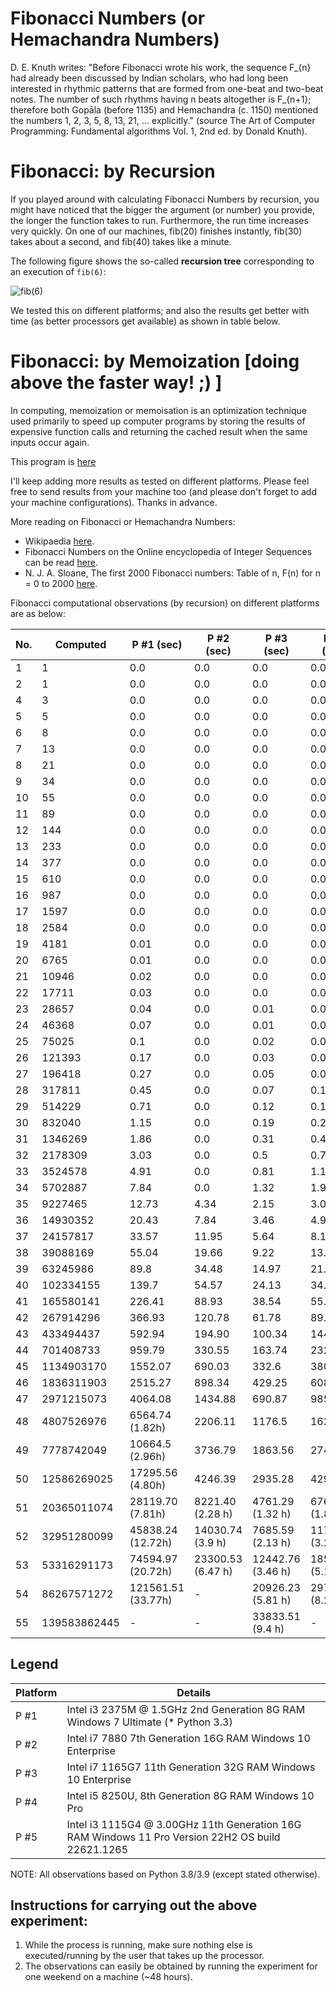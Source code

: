 # **Fibonacci Numbers (or Hemachandra Numbers)**

D. E. Knuth writes: "Before Fibonacci wrote his work, the sequence F_{n} had already been
discussed by Indian scholars, who had long been interested in rhythmic patterns that are
formed from one-beat and two-beat notes. The number of such rhythms having n beats altogether
is F_{n+1}; therefore both Gopāla (before 1135) and Hemachandra (c. 1150) mentioned the
numbers 1, 2, 3, 5, 8, 13, 21, ... explicitly." (source The Art of Computer Programming:
Fundamental algorithms Vol. 1, 2nd ed. by Donald Knuth).

# **Fibonacci: by Recursion**

If you played around with calculating Fibonacci Numbers by recursion, you might
have noticed that the bigger the argument (or number) you provide, the longer the function
takes to run. Furthermore, the run time increases very quickly. On one of our machines,
fib(20) finishes instantly, fib(30) takes about a second, and fib(40) takes like a minute.

The following figure shows the so-called **recursion tree** corresponding to an execution of `fib(6)`:

![fib(6)](https://github.com/sigmakappa/All-About-Performance/blob/main/ProcessorPerformance/Fibonacci_Recursion/files/tree.png)

We tested this on different platforms; and also the results get better with time (as better
processors get available) as shown in table below.

# **Fibonacci: by Memoization [doing above the faster way! ;) ]**

In computing, memoization or memoisation is an optimization technique used primarily to
speed up computer programs by storing the results of expensive function calls and returning
the cached result when the same inputs occur again.

This program
is [here](https://github.com/sigmakappa/All-About-Performance/blob/main/ProcessorPerformance/Fibonacci_Recursion/Fibonacci_using_maps.py)

I'll keep adding more results as tested on different platforms. Please feel free to send
results from your machine too (and please don't forget to add your machine configurations).
Thanks in advance.

More reading on Fibonacci or Hemachandra Numbers:

* Wikipaedia [here](https://en.wikipedia.org/wiki/Fibonacci_number#Computer_science).
* Fibonacci Numbers on the Online encyclopedia of Integer Sequences can be read [here](https://oeis.org/A000045).
* N. J. A. Sloane, The first 2000 Fibonacci numbers: Table of n, F(n) for n = 0 to
  2000 [here](https://oeis.org/A000045/b000045.txt).

Fibonacci computational observations (by recursion) on different platforms are as below:


| No. | Computed     | P #1 (sec)         | P #2 (sec)        | P #3 (sec)        | P #4 (sec)        | P #5 (sec)         | P #6 (sec) |
| --- | ------------ | ------------------ | ----------------- | ----------------- | ----------------- | ------------------ | ---------- |
| 1   | 1            | 0.0                | 0.0               | 0.0               | 0.0               | 0.0                | -          |
| 2   | 1            | 0.0                | 0.0               | 0.0               | 0.0               | 0.0                | -          |
| 4   | 3            | 0.0                | 0.0               | 0.0               | 0.0               | 0.0                | -          |
| 5   | 5            | 0.0                | 0.0               | 0.0               | 0.0               | 0.0                | -          |
| 6   | 8            | 0.0                | 0.0               | 0.0               | 0.0               | 0.0                | -          |
| 7   | 13           | 0.0                | 0.0               | 0.0               | 0.0               | 0.0                |            |
| 8   | 21           | 0.0                | 0.0               | 0.0               | 0.0               | 0.0                |            |
| 9   | 34           | 0.0                | 0.0               | 0.0               | 0.0               | 0.0                |            |
| 10  | 55           | 0.0                | 0.0               | 0.0               | 0.0               | 0.0                |            |
| 11  | 89           | 0.0                | 0.0               | 0.0               | 0.0               | 0.0                |            |
| 12  | 144          | 0.0                | 0.0               | 0.0               | 0.0               | 0.0                |            |
| 13  | 233          | 0.0                | 0.0               | 0.0               | 0.0               | 0.0                |            |
| 14  | 377          | 0.0                | 0.0               | 0.0               | 0.0               | 0.0                |            |
| 15  | 610          | 0.0                | 0.0               | 0.0               | 0.0               | 0.0                |            |
| 16  | 987          | 0.0                | 0.0               | 0.0               | 0.0               | 0.0                |            |
| 17  | 1597         | 0.0                | 0.0               | 0.0               | 0.0               | 0.0                |            |
| 18  | 2584         | 0.0                | 0.0               | 0.0               | 0.0               | 0.0                |            |
| 19  | 4181         | 0.01               | 0.0               | 0.0               | 0.0               | 0.0                |            |
| 20  | 6765         | 0.01               | 0.0               | 0.0               | 0.0               | 0.0                |            |
| 21  | 10946        | 0.02               | 0.0               | 0.0               | 0.0               | 0.0                |            |
| 22  | 17711        | 0.03               | 0.0               | 0.0               | 0.01              | 0.0                |            |
| 23  | 28657        | 0.04               | 0.0               | 0.01              | 0.01              | 0.01               |            |
| 24  | 46368        | 0.07               | 0.0               | 0.01              | 0.02              | 0.01               |            |
| 25  | 75025        | 0.1                | 0.0               | 0.02              | 0.03              | 0.02               |            |
| 26  | 121393       | 0.17               | 0.0               | 0.03              | 0.04              | 0.04               |            |
| 27  | 196418       | 0.27               | 0.0               | 0.05              | 0.07              | 0.05               |            |
| 28  | 317811       | 0.45               | 0.0               | 0.07              | 0.11              | 0.1                |            |
| 29  | 514229       | 0.71               | 0.0               | 0.12              | 0.17              | 0.15               |            |
| 30  | 832040       | 1.15               | 0.0               | 0.19              | 0.28              | 0.22               |            |
| 31  | 1346269      | 1.86               | 0.0               | 0.31              | 0.45              | 0.42               |            |
| 32  | 2178309      | 3.03               | 0.0               | 0.5               | 0.72              | 0.47               |            |
| 33  | 3524578      | 4.91               | 0.0               | 0.81              | 1.17              | 0.95               |            |
| 34  | 5702887      | 7.84               | 0.0               | 1.32              | 1.90              | 1.56               |            |
| 35  | 9227465      | 12.73              | 4.34              | 2.15              | 3.06              | 2.83               |            |
| 36  | 14930352     | 20.43              | 7.84              | 3.46              | 4.95              | 4.52               |            |
| 37  | 24157817     | 33.57              | 11.95             | 5.64              | 8.10              | 7.96               |            |
| 38  | 39088169     | 55.04              | 19.66             | 9.22              | 13.09             | 10.94              |            |
| 39  | 63245986     | 89.8               | 34.48             | 14.97             | 21.11             | 14.34              |            |
| 40  | 102334155    | 139.7              | 54.57             | 24.13             | 34.33             | 23.11              |            |
| 41  | 165580141    | 226.41             | 88.93             | 38.54             | 55.18             | 33.61              |            |
| 42  | 267914296    | 366.93             | 120.78            | 61.78             | 89.48             | 50.71              |            |
| 43  | 433494437    | 592.94             | 194.90            | 100.34            | 144.19            | 85.15              |            |
| 44  | 701408733    | 959.79             | 330.55            | 163.74            | 232.85            | 205.51             |            |
| 45  | 1134903170   | 1552.07            | 690.03            | 332.6             | 380.30            | 330.06             |            |
| 46  | 1836311903   | 2515.27            | 898.34            | 429.25            | 608.91            | 486.47             |            |
| 47  | 2971215073   | 4064.08            | 1434.88           | 690.87            | 985.41            | 770.87             |            |
| 48  | 4807526976   | 6564.74 (1.82h)    | 2206.11           | 1176.5            | 1620.00           | 1212.81            |            |
| 49  | 7778742049   | 10664.5 (2.96h)    | 3736.79           | 1863.56           | 2741.78           | 1886.73            |            |
| 50  | 12586269025  | 17295.56 (4.80h)   | 4246.39           | 2935.28           | 4299.81           | 3077.2             |            |
| 51  | 20365011074  | 28119.70 (7.81h)   | 8221.40 (2.28 h)  | 4761.29 (1.32 h)  | 6760.56 (1.88 h)  | 4965.29 (1.38 h)   |            |
| 52  | 32951280099  | 45838.24 (12.72h)  | 14030.74 (3.9 h)  | 7685.59 (2.13 h)  | 11736.61 (3.26 h) | 8716.07 (2.42h)    |            |
| 53  | 53316291173  | 74594.97 (20.72h)  | 23300.53 (6.47 h) | 12442.76 (3.46 h) | 18562.78 (5.16 h) | 14259.41 (3.96h)   |            |
| 54  | 86267571272  | 121561.51 (33.77h) | -                 | 20926.23 (5.81 h) | 29768.01 (8.26 h) | 23112.83 (6.42h)   |            |
| 55  | 139583862445 | -                  | -                 | 33833.51 (9.4 h)  | -                 | 37209.11 (10.34 h) |            |

## **Legend**


| Platform | Details                                                                                           |
|----------| ------------------------------------------------------------------------------------------------- |
| P #1     | Intel i3 2375M @ 1.5GHz 2nd Generation 8G RAM Windows 7 Ultimate (* Python 3.3)                   |
| P #2     | Intel i7 7880 7th Generation 16G RAM Windows 10 Enterprise                                        |
| P #3     | Intel i7 1165G7 11th Generation 32G RAM Windows 10 Enterprise                                     |
| P #4     | Intel i5 8250U, 8th Generation 8G RAM Windows 10 Pro                                              |
| P #5     | Intel i3 1115G4 @ 3.00GHz 11th Generation 16G RAM Windows 11 Pro Version 22H2 OS build 22621.1265 |

NOTE: All observations based on Python 3.8/3.9 (except stated otherwise).

## **Instructions for carrying out the above experiment:**

1. While the process is running, make sure nothing else is executed/running by the user that takes up the processor.
2. The observations can easily be obtained by running the experiment for one weekend on a machine (~48 hours).

